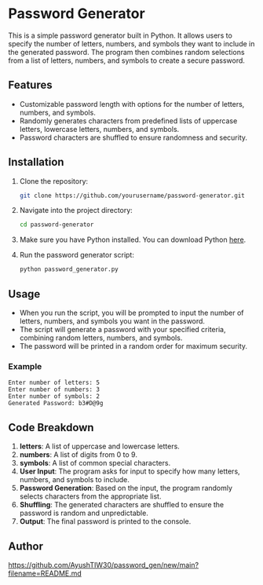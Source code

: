 # Password Generator

This is a simple password generator built in Python. It allows users to specify the number of letters, numbers, and symbols they want to include in the generated password. The program then combines random selections from a list of letters, numbers, and symbols to create a secure password.

## Features

- Customizable password length with options for the number of letters, numbers, and symbols.
- Randomly generates characters from predefined lists of uppercase letters, lowercase letters, numbers, and symbols.
- Password characters are shuffled to ensure randomness and security.

## Installation

1. Clone the repository:
   ```bash
   git clone https://github.com/yourusername/password-generator.git
   ```

2. Navigate into the project directory:
   ```bash
   cd password-generator
   ```

3. Make sure you have Python installed. You can download Python [here](https://www.python.org/downloads/).

4. Run the password generator script:
   ```bash
   python password_generator.py
   ```

## Usage

- When you run the script, you will be prompted to input the number of letters, numbers, and symbols you want in the password.
- The script will generate a password with your specified criteria, combining random letters, numbers, and symbols.
- The password will be printed in a random order for maximum security.

### Example

```
Enter number of letters: 5
Enter number of numbers: 3
Enter number of symbols: 2
Generated Password: b3#D@9g
```

## Code Breakdown
1. **letters**: A list of uppercase and lowercase letters.
2. **numbers**: A list of digits from 0 to 9.
3. **symbols**: A list of common special characters.
4. **User Input**: The program asks for input to specify how many letters, numbers, and symbols to include.
5. **Password Generation**: Based on the input, the program randomly selects characters from the appropriate list.
6. **Shuffling**: The generated characters are shuffled to ensure the password is random and unpredictable.
7. **Output**: The final password is printed to the console.


## Author
https://github.com/AyushTIW30/password_gen/new/main?filename=README.md

